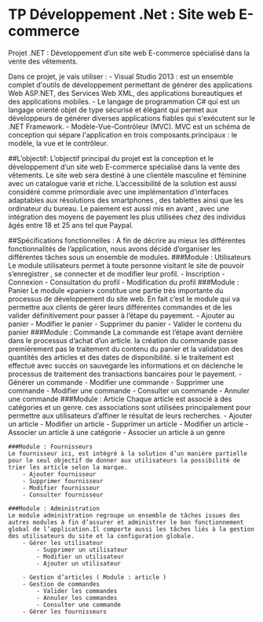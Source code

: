 TP Développement .Net : Site web E-commerce
===================

Projet .NET : Développement d’un site web E-commerce spécialisé dans la vente des vêtements.

Dans ce projet, je vais utiliser :
	- Visual Studio 2013 : est un ensemble complet d'outils de développement permettant de générer des applications Web ASP.NET, des Services Web XML, des applications bureautiques et des applications mobiles.
	- Le langage de programmation C# qui est un langage orienté objet de type sécurisé et élégant qui permet aux développeurs de générer diverses applications fiables qui s'exécutent sur le .NET Framework.
	- Modèle-Vue-Contrôleur (MVC). MVC est un schéma de conception qui sépare l'application en trois composants.principaux : le modèle, la vue et le contrôleur.

##L’objectif: 
L’objectif principal du projet est la conception et le développement d’un site web E-commerce spécialisé dans la vente des vêtements. Le site web sera destiné à une clientèle masculine et féminine avec un catalogue varié et riche. L’accessibilité de la solution est aussi considéré comme primordiale avec une implémentation d’interfaces adaptables aux résolutions des smartphones , des tablettes ainsi que les ordinateur du bureau. Le paiement est aussi mis en avant , avec une intégration des moyens de payement les plus utilisées chez des individus âgés entre 18 et 25 ans tel que Paypal.

##Spécifications fonctionnelles :
A fin de décrire au mieux les différentes fonctionnalités de l’application, nous avons décidé d’organiser les différentes tâches sous un ensemble de modules.
	###Module : Utilisateurs
	Le module utilisateurs permet à toute personne visitant le site de pouvoir s’enregistrer , se connecter et de modifier leur profil. 
		- Inscription
		- Connexion
		- Consultation du profil
		- Modification du profil
	###Module : Panier
	Le module «panier» constitue une partie très importante du processus de développement du site web. En fait c’est le module qui va permettre aux clients de gérer leurs différentes commandes et de les valider définitivement pour passer à l’étape du payement.
		- Ajouter au panier
		- Modifier le panier
		- Supprimer du panier
		- Valider le contenu du panier
	###Module : Commande
	La commande est l’étape avant dernière dans le processus d’achat d’un article. la création du commande passe premièrement pas le traitement du contenu du panier et la validation des quantités des articles et des dates de disponibilité. si le traitement est effectué avec succès on sauvegarde les informations et on déclenche le processus de traitement des transactions bancaires pour le payement.
		- Générer un commande
		- Modifier une commande 
		- Supprimer une commande
		- Modifier une commande
		- Consulter un commande
		- Annuler une commande
	###Module : Article
	Chaque article est associé à des catégories et un genre. ces associations sont utilisées principalement pour permettre aux utilisateurs d’affiner le résultat de leurs recherches.
		- Ajouter un article
		- Modifier un article
		- Supprimer un article
		- Modifier un article
		- Associer un article à une catégorie
		- Associer un article à un genre

	###Module : Fournisseurs 
	Le fournisseur ici, est intégré à la solution d’un manière partielle pour le seul objectif de donner aux utilisateurs la possibilité de trier les article selon la marque.
		- Ajouter fournisseur
		- Supprimer fournisseur
		- Modifier fournisseur
		- Consulter fournisseur 

	###Module : Administration
	Le module administration regroupe un ensemble de tâches issues des autres modules à fin d’assurer et administrer le bon fonctionnement global de l’application.Il comporte aussi les tâches liés à la gestion des utilisateurs du site et la configuration globale.
		- Gérer les utilisateur 
			- Supprimer un utilisateur
			- Modifier un utilisateur
			- Ajouter un utilisateur

		- Gestion d’articles ( Module : article )
		- Gestion de commandes 
			- Valider les commandes
			- Annuler les commandes 
			- Consulter une commande
		- Gérer les fournisseurs
